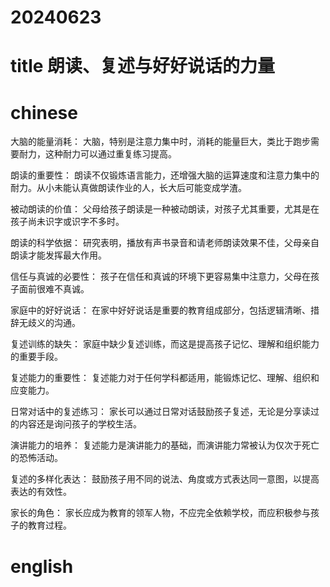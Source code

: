 
# 20240623

# title 朗读、复述与好好说话的力量

# chinese 

大脑的能量消耗： 大脑，特别是注意力集中时，消耗的能量巨大，类比于跑步需要耐力，这种耐力可以通过重复练习提高。

朗读的重要性： 朗读不仅锻炼语言能力，还增强大脑的运算速度和注意力集中的耐力。从小未能认真做朗读作业的人，长大后可能变成学渣。

被动朗读的价值： 父母给孩子朗读是一种被动朗读，对孩子尤其重要，尤其是在孩子尚未识字或识字不多时。

朗读的科学依据： 研究表明，播放有声书录音和请老师朗读效果不佳，父母亲自朗读才能发挥最大作用。

信任与真诚的必要性： 孩子在信任和真诚的环境下更容易集中注意力，父母在孩子面前很难不真诚。

家庭中的好好说话： 在家中好好说话是重要的教育组成部分，包括逻辑清晰、措辞无歧义的沟通。

复述训练的缺失： 家庭中缺少复述训练，而这是提高孩子记忆、理解和组织能力的重要手段。

复述能力的重要性： 复述能力对于任何学科都适用，能锻炼记忆、理解、组织和应变能力。

日常对话中的复述练习： 家长可以通过日常对话鼓励孩子复述，无论是分享读过的内容还是询问孩子的学校生活。

演讲能力的培养： 复述能力是演讲能力的基础，而演讲能力常被认为仅次于死亡的恐怖活动。

复述的多样化表达： 鼓励孩子用不同的说法、角度或方式表达同一意图，以提高表达的有效性。

家长的角色： 家长应成为教育的领军人物，不应完全依赖学校，而应积极参与孩子的教育过程。

# english

